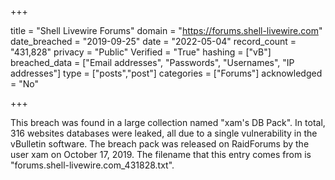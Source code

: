 +++

title = "Shell Livewire Forums"
domain = "https://forums.shell-livewire.com"
date_breached = "2019-09-25"
date = "2022-05-04"
record_count = "431,828"
privacy = "Public"
Verified = "True"
hashing = ["vB"]
breached_data = ["Email addresses", "Passwords", "Usernames", "IP addresses"]
type = ["posts","post"]
categories = ["Forums"]
acknowledged = "No"


+++


This breach was found in a large collection named "xam's DB Pack". In total, 316 websites databases were leaked, all due to a single vulnerability in the vBulletin software. The breach pack was released on RaidForums by the user xam on October 17, 2019. The filename that this entry comes from is "forums.shell-livewire.com_431828.txt".

